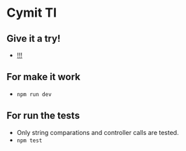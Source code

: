 # Cymit TI

## Give it a try!
  - [!!!](https://sign-up-thing.herokuapp.com/)

## For make it work
  - `npm run dev`

## For run the tests
  - Only string comparations and controller calls are tested.
  - `npm test`
